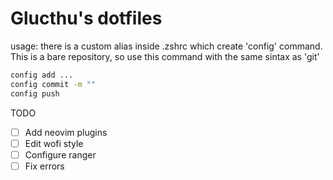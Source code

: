 # Glucthu's dotfiles

usage: there is a custom alias inside .zshrc which create 'config' command. This is a bare repository, so use this command with the same sintax as 'git'

```zsh
config add ...
config commit -m ""
config push
```

TODO
-[ ] Add neovim plugins
-[ ] Edit wofi style
-[ ] Configure ranger
-[ ] Fix errors
